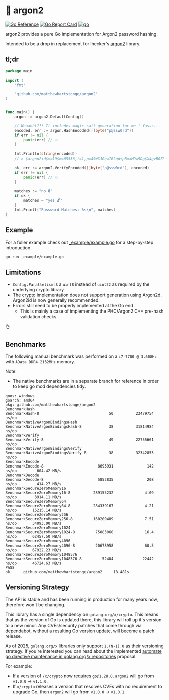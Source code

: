 # 🔐 argon2

[![Go Reference](https://pkg.go.dev/badge/github.com/matthewhartstonge/argon2.svg)](https://pkg.go.dev/github.com/matthewhartstonge/argon2) [![Go Report Card](https://goreportcard.com/badge/github.com/matthewhartstonge/argon2)](https://goreportcard.com/report/github.com/matthewhartstonge/argon2) [![go](https://github.com/matthewhartstonge/argon2/actions/workflows/go.yml/badge.svg)](https://github.com/matthewhartstonge/argon2/actions/workflows/go.yml)

argon2 provides a pure Go implementation for Argon2 password hashing.

Intended to be a drop in replacement for lhecker's [argon2](https://github.com/lhecker/argon2)
library.

## tl;dr
```go
package main

import (
    "fmt"

    "github.com/matthewhartstonge/argon2"
)


func main() {
    argon := argon2.DefaultConfig()

    // Waaahht??! It includes magic salt generation for me ! Yasss...
    encoded, err := argon.HashEncoded([]byte("p@ssw0rd"))
    if err != nil {
        panic(err) // 💥
    }
    
    fmt.Println(string(encoded))
    // > $argon2id$v=19$m=65536,t=1,p=4$WXJGqwIB2qd+pRmxMOw9Dg$X4gvR0ZB2DtQoN8vOnJPR2SeFdUhH9TyVzfV98sfWeE

    ok, err := argon2.VerifyEncoded([]byte("p@ssw0rd"), encoded)
    if err != nil {
        panic(err) // 💥
    }
    
    matches := "no 🔒"
    if ok {
        matches = "yes 🔓"
    }
    fmt.Printf("Password Matches: %s\n", matches)
}
```

## Example
For a fuller example check out [_example/example.go](./_example/example.go) for 
a step-by-step introduction.

```
go run _example/example.go
```

## Limitations
* `Config.Parallelism` is a `uint8` instead of `uint32` as required by the
    underlying crypto library
* The [crypto](https://golang.org/x/crypto/argon2) implementation does not 
    support generation using Argon2d. Argon2id is now generally recommended.
* Errors still need to be properly implemented at the Go end 
    * This is mainly a case of implementing the PHC/Argon2 C++ pre-hash validation checks.

👌

## Benchmarks

The following manual benchmark was performed on a `i7-7700 @ 3.60GHz` with 
`AData DDR4 2132MHz` memory.

Note: 
- The native benchmarks are in a separate branch for reference in order to keep
  go mod dependencies tidy.

```
goos: windows
goarch: amd64
pkg: github.com/matthewhartstonge/argon2
BenchmarkHash
BenchmarkHash-8                               50          23479754 ns/op
BenchmarkNativeArgonBindingsHash
BenchmarkNativeArgonBindingsHash-8            38          31814984 ns/op
BenchmarkVerify
BenchmarkVerify-8                             49          22755661 ns/op
BenchmarkNativeArgonBindingsVerify
BenchmarkNativeArgonBindingsVerify-8          38          32342853 ns/op
BenchmarkEncode
BenchmarkEncode-8                        8693931               142 ns/op         604.42 MB/s
BenchmarkDecode
BenchmarkDecode-8                        5852835               208 ns/op         414.27 MB/s
BenchmarkSecureZeroMemory16
BenchmarkSecureZeroMemory16-8          289155232              4.09 ns/op        3914.11 MB/s
BenchmarkSecureZeroMemory64
BenchmarkSecureZeroMemory64-8          284339167              4.21 ns/op       15215.14 MB/s
BenchmarkSecureZeroMemory256
BenchmarkSecureZeroMemory256-8         160209489              7.51 ns/op       34093.00 MB/s
BenchmarkSecureZeroMemory1024
BenchmarkSecureZeroMemory1024-8         75083060              16.4 ns/op       62457.50 MB/s
BenchmarkSecureZeroMemory4096
BenchmarkSecureZeroMemory4096-8         20678958              60.3 ns/op       67922.23 MB/s
BenchmarkSecureZeroMemory1048576
BenchmarkSecureZeroMemory1048576-8         52404             22442 ns/op       46724.63 MB/s
PASS
ok      github.com/matthewhartstonge/argon2     18.481s
```

## Versioning Strategy

The API is stable and has been running in production for many years now, therefore won't be changing.

This library has a single dependency on `golang.org/x/crypto`. This means that as the version of Go is updated there, this library will roll up it's version to a new minor.
Any CVEs/security patches that come through via dependabot, without a resulting Go version update, will become a patch release.

As of 2025, `golang.org/x` libraries only support `1.(N-1).0` as their versioning strategy. If you're interested you can read about the implemented [automate go directive maintenance in golang.org/x repositories](https://go.googlesource.com/proposal/+/master/design/69095-x-repo-continuous-go.md) proposal. 

For example:

- If a version of `/x/crypto` now requires `go@1.28.0`, `argon2` will go from `v1.0.0` -> `v1.1.0`.
- If `x/crypto` releases a version that resolves CVEs with no requirement to upgrade Go, then `argon2` will go from `v1.0.0` -> `v1.0.1`.